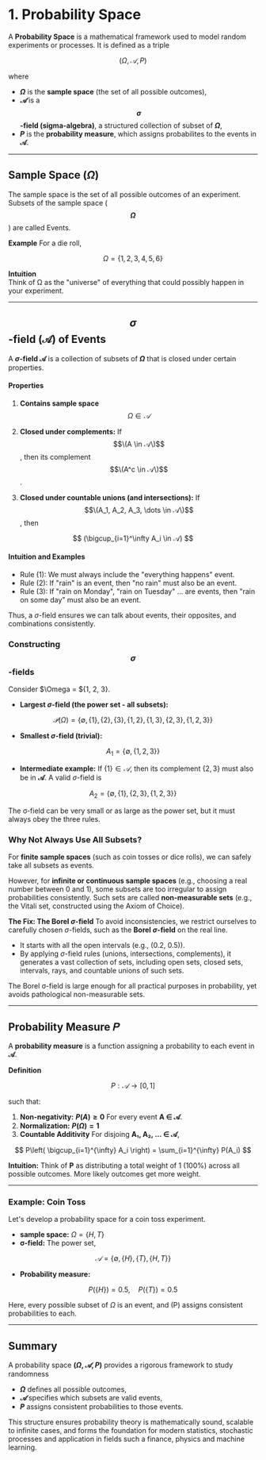 # 1. Probability Space
A **Probability Space** is a mathematical framework used to model random experiments or processes. It is defined as a triple

$$
(\Omega, 𝒜, P)
$$

where  
- **$\Omega$** is the **sample space** (the set of all possible outcomes),  
- **$𝒜$** is a **$$\sigma$$-field (sigma-algebra)**, a structured collection of subset of **$\Omega$**,  
- **$P$** is the **probability measure**, which assigns probabilites to the events in **𝒜**. 

---
## Sample Space ($\Omega$)
The sample space is the set of all possible outcomes of an experiment. Subsets of the sample space (**$$\Omega$$**) are called Events.

**Example**
For a die roll,

$$
\Omega = \lbrace 1, 2, 3, 4, 5, 6 \rbrace
$$

**Intuition**  
Think of Ω as the "universe" of everything that could possibly happen in your experiment.

---

## $$\sigma$$-field (𝒜) of Events
A **$\sigma$-field 𝒜** is a collection of subsets of **$\Omega$** that is closed under certain properties.

#### Properties
1. **Contains sample space** $$\Omega \in 𝒜$$
3. **Closed under complements:** If $$\(A \in 𝒜\)$$, then its complement $$\(A^c \in 𝒜\)$$.
   

4. **Closed under countable unions (and intersections):** If $$\(A_1, A_2, A_3, \dots \in 𝒜\)$$, then

$$
(\bigcup_{i=1}^\infty A_i \in 𝒜)
$$  

#### Intuition and Examples
- Rule (1): We must always include the "everything happens" event.
- Rule (2): If "rain" is an event, then "no rain" must also be an event.
- Rule (3): If "rain on Monday", "rain on Tuesday" ... are events, then "rain on some day" must also be an event.

Thus, a $\sigma$-field ensures we can talk about events, their opposites, and combinations consistently. 

### Constructing $$\sigma$$-fields
Consider $\Omega = ${1, 2, 3}. 
- **Largest $\sigma$-field (the power set - all subsets):**
  
$$
𝒫(Ω)=\lbrace ∅, \lbrace1\rbrace, \lbrace2\rbrace, \lbrace3\rbrace, \lbrace1,2\rbrace, \lbrace1,3\rbrace, \lbrace2,3\rbrace, \lbrace1,2,3\rbrace \rbrace
$$

- **Smallest $\sigma$-field (trivial):**

$$
A_1 ​= \lbrace ∅,\lbrace1,2,3\rbrace \rbrace
$$

-  **Intermediate example:** If $\lbrace 1 \rbrace \in 𝒜$, then its complement  $\lbrace 2, 3 \rbrace$ must also be in **𝒜**. A valid $\sigma$-field is

$$
A_2​ = \lbrace ∅, \lbrace 1 \rbrace, \lbrace 2,3 \rbrace, \lbrace 1,2,3 \rbrace \rbrace
$$

The σ-field can be very small or as large as the power set, but it must always obey the three rules.

### Why Not Always Use All Subsets?
For **finite sample spaces** (such as coin tosses or dice rolls), we can safely take all subsets as events.

However, for **infinite or continuous sample spaces** (e.g., choosing a real number between 0 and 1), some subsets are too irregular to assign probabilities consistently. Such sets are called **non-measurable sets** (e.g., the Vitali set, constructed using the Axiom of Choice).

**The Fix: The Borel $\sigma$-field**
To avoid inconsistencies, we restrict ourselves to carefully chosen $\sigma$-fields, such as the **Borel $\sigma$-field** on the real line.

- It starts with all the open intervals (e.g., (0.2, 0.5)).
- By applying $\sigma$-field rules (unions, intersections, complements), it generates a vast collection of sets, including open sets, closed sets, intervals, rays, and countable unions of such sets.
   
The Borel σ-field is large enough for all practical purposes in probability, yet avoids pathological non-measurable sets.

---

## Probability Measure 𝑃
A **probability measure** is a function assigning a probability to each event in **𝒜**.

**Definition**

$$
P: 𝒜 \to [0,1]
$$

such that:
1. **Non-negativity:** **$P(A) \geq 0$** For every event **A ∈ 𝒜**.
2. **Normalization:** **$P(\Omega) = 1$**
3. **Countable Additivity** For disjoing **A₁, A₂, … ∈ 𝒜**,

$$
P\left( \bigcup_{i=1}^{\infty} A_i \right) 
= \sum_{i=1}^{\infty} P(A_i)
$$


**Intuition:** Think of **P** as distributing a total weight of 1 (100%) across all possible outcomes. More likely outcomes get more weight.

---

### Example: Coin Toss

Let's develop a probability space for a coin toss experiment. 

- **sample space:** $\Omega = \lbrace H, T \rbrace$
- **σ-field:** The power set,
  
$$
𝒜 = \lbrace \emptyset, \lbrace H \rbrace, \lbrace T \rbrace, \lbrace H,T \rbrace \rbrace
$$

- **Probability measure:**  

$$
P( \lbrace H \rbrace) = 0.5, \quad P( \lbrace T \rbrace) = 0.5
$$

Here, every possible subset of $\Omega$ is an event, and \(P\) assigns consistent probabilities to each.

---

## Summary

A probability space **$(\Omega, 𝒜, P)$** provides a rigorous framework to study randomness
- **$\Omega$** defines all possible outcomes,  
- **$𝒜$** specifies which subsets are valid events,  
- **$P$** assigns consistent probabilities to those events.

This structure ensures probability theory is mathematically sound, scalable to infinite cases, and forms the foundation for modern statistics, stochastic processes and application in fields such a finance, physics and machine learning.
